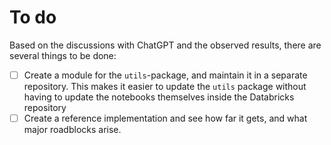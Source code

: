 # To do

Based on the discussions with ChatGPT and the observed results, there are several things to be done:

- [ ] Create a module for the `utils`-package, and maintain it in a separate repository. This makes it easier to update the `utils` package without having to update the notebooks themselves inside the Databricks repository
- [ ] Create a reference implementation and see how far it gets, and what major roadblocks arise.